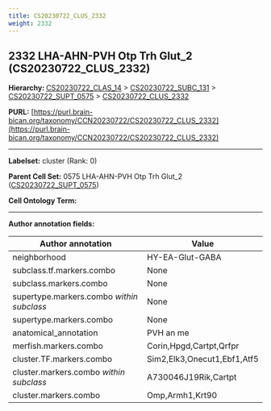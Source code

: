 ```yaml
---
title: CS20230722_CLUS_2332
weight: 2332
---
```

## 2332 LHA-AHN-PVH Otp Trh Glut_2 (CS20230722_CLUS_2332)
<b>Hierarchy: </b>
[CS20230722_CLAS_14](../CS20230722_CLAS_14) >
[CS20230722_SUBC_131](../CS20230722_SUBC_131) >
[CS20230722_SUPT_0575](../CS20230722_SUPT_0575) >
[CS20230722_CLUS_2332](../CS20230722_CLUS_2332)

**PURL:** [https://purl.brain-bican.org/taxonomy/CCN20230722/CS20230722_CLUS_2332](https://purl.brain-bican.org/taxonomy/CCN20230722/CS20230722_CLUS_2332)

---


**Labelset:** cluster (Rank: 0)

**Parent Cell Set:** 0575 LHA-AHN-PVH Otp Trh Glut_2 ([CS20230722_SUPT_0575](../CS20230722_SUPT_0575))



**Cell Ontology Term:** 

[MARKER GENES.]: #


---

[TRANSFERRED ANNOTATIONS.]: #


[AUTHOR ANNOTATION FIELDS.]: #


**Author annotation fields:**

| Author annotation | Value |
|-------------------|-------|
|neighborhood|HY-EA-Glut-GABA|
|subclass.tf.markers.combo|None|
|subclass.markers.combo|None|
|supertype.markers.combo _within subclass_|None|
|supertype.markers.combo|None|
|anatomical_annotation|PVH an me|
|merfish.markers.combo|Corin,Hpgd,Cartpt,Qrfpr|
|cluster.TF.markers.combo|Sim2,Elk3,Onecut1,Ebf1,Atf5|
|cluster.markers.combo _within subclass_|A730046J19Rik,Cartpt|
|cluster.markers.combo|Omp,Armh1,Krt90|
